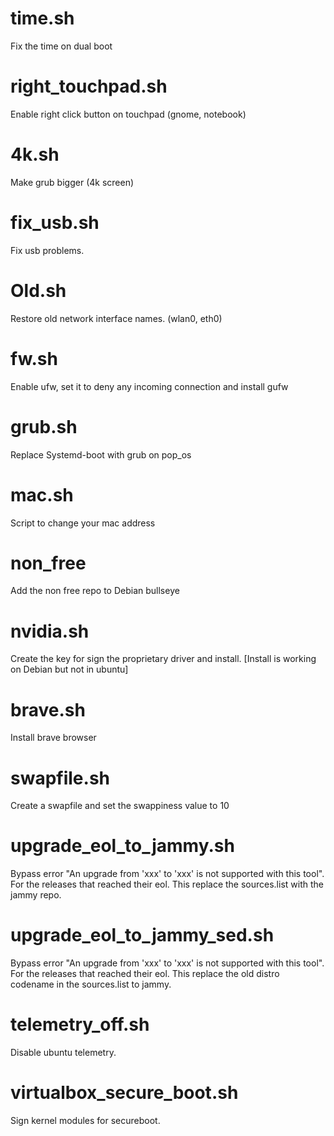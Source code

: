 # time.sh
Fix the time on dual boot

# right_touchpad.sh
Enable right click button on touchpad (gnome, notebook)

# 4k.sh
Make grub bigger (4k screen)

# fix_usb.sh
Fix usb problems.

# Old.sh
Restore old network interface names. (wlan0, eth0)

# fw.sh
Enable ufw, set it to deny any incoming connection and install gufw

# grub.sh
Replace Systemd-boot with grub on pop_os

# mac.sh
Script to change your mac address

# non_free
Add the non free repo to Debian bullseye

# nvidia.sh
Create the key for sign the proprietary driver and install. [Install is working on Debian but not in ubuntu]
 
# brave.sh
Install brave browser

# swapfile.sh
Create a swapfile and set the swappiness value to 10

# upgrade_eol_to_jammy.sh
Bypass error "An upgrade from 'xxx' to 'xxx' is not supported with this tool". For the releases that reached their eol. This replace the sources.list with the jammy repo.

# upgrade_eol_to_jammy_sed.sh
Bypass error "An upgrade from 'xxx' to 'xxx' is not supported with this tool". For the releases that reached their eol. This replace the old distro codename in the sources.list to jammy.

# telemetry_off.sh
Disable ubuntu telemetry. 

# virtualbox_secure_boot.sh
Sign kernel modules for secureboot.
